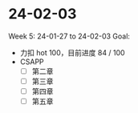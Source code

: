 # 24-02-03
Week 5: 24-01-27 to 24-02-03
Goal:
- 力扣 hot 100，目前进度 84 / 100
- CSAPP
    - [ ] 第二章
    - [ ] 第三章
    - [ ] 第四章
    - [ ] 第五章
